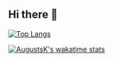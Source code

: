 ## Hi there 👋

[![Top Langs](https://github-readme-stats.vercel.app/api/top-langs/?username=AugustsK&layout=compact)](https://github.com/anuraghazra/github-readme-stats)

[![AugustsK's wakatime stats](https://github-readme-stats.vercel.app/api/wakatime?username=AugustsK)](https://github.com/anuraghazra/github-readme-stats)
